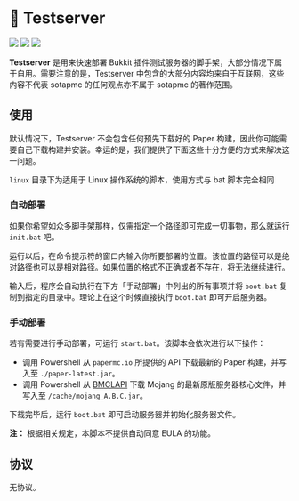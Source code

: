 # 🔌 Testserver

![](https://img.shields.io/badge/poweredby-sotapmc-blue)
![](https://img.shields.io/badge/paper-1.17.1-brightgreen)
![](https://img.shields.io/badge/recommended-16-blue?logo=java)

**Testserver** 是用来快速部署 Bukkit 插件测试服务器的脚手架，大部分情况下属于自用。需要注意的是，Testserver 中包含的大部分内容均来自于互联网，这些内容不代表 sotapmc 的任何观点亦不属于 sotapmc 的著作范围。

## 使用

默认情况下，Testserver 不会包含任何预先下载好的 Paper 构建，因此你可能需要自己下载构建并安装。幸运的是，我们提供了下面这些十分方便的方式来解决这一问题。

`linux` 目录下为适用于 Linux 操作系统的脚本，使用方式与 bat 脚本完全相同

### 自动部署

如果你希望如众多脚手架那样，仅需指定一个路径即可完成一切事物，那么就运行 `init.bat` 吧。

运行以后，在命令提示符的窗口内输入你所要部署的位置。该位置的路径可以是绝对路径也可以是相对路径。如果位置的格式不正确或者不存在，将无法继续进行。

输入后，程序会自动执行在下方「手动部署」中列出的所有事项并将 `boot.bat` 复制到指定的目录中。理论上在这个时候直接执行 `boot.bat` 即可开启服务器。

### 手动部署

若有需要进行手动部署，可运行 `start.bat`。该脚本会依次进行以下操作：

- 调用 Powershell 从 `papermc.io` 所提供的 API 下载最新的 Paper 构建，并写入至 `./paper-latest.jar`。
- 调用 Powershell 从 [BMCLAPI](//bmclapidoc.bangbang93.com) 下载 Mojang 的最新原版服务器核心文件，并写入至 `/cache/mojang_A.B.C.jar`。

下载完毕后，运行 `boot.bat` 即可启动服务器并初始化服务器文件。

**注：** 根据相关规定，本脚本不提供自动同意 EULA 的功能。

## 协议

无协议。

